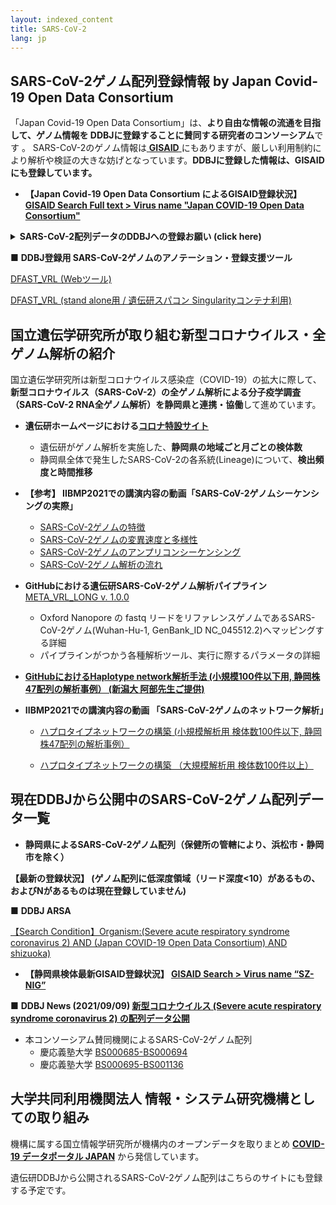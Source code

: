 ```yaml
---
layout: indexed_content
title: SARS-CoV-2
lang: jp
---
```


## SARS-CoV-2ゲノム配列登録情報 by Japan Covid-19 Open Data Consortium 

「Japan Covid-19 Open Data Consortium」は、**より自由な情報の流通を目指して、ゲノム情報を DDBJに登録することに賛同する研究者のコンソーシアム**です 。
SARS-CoV-2のゲノム情報は[ **GISAID** ](https://www.gisaid.org/)にもありますが、厳しい利用制約により解析や検証の大きな妨げとなっています。**DDBJに登録した情報は、GISAIDにも登録しています。**

- **【Japan Covid-19 Open Data Consortium によるGISAID登録状況】 [GISAID Search Full text > Virus name "Japan COVID-19 Open Data Consortium"](https://www.gisaid.org/)** 

<details>
	<summary><b><span class="red">SARS-CoV-2配列データのDDBJへの登録お願い (click here) </span></b></summary>
 
国立遺伝学研究所 生命情報・DDBJセンター長
<br><br>
有田正規
<br><br>
DDBJ (DNA Data Bank of Japan)は、国際塩基配列データベース連携（INSDC）の枠組みとして米国GenBank、欧州ENAとの三極連携で世界中の塩基配列を収集・無償公開し、オープンサイエンスの基盤として30年以上貢献してきました。
<br><br>
現在、新型コロナウイルス（SARS-CoV-2）配列データの多くがGISAIDに集約されており、INSDCへの登録が少ない状況にあります。GISAIDに登録されたデータは再配布やデータ利用に関する厳しい制限が設けられており、学術目的のデータ解析や第三者によるデータ検証の大きな妨げとなっています ( <i>Nature</i>  590:195-196, 2021 )。また、登録した配列を自らの学術論文にすら掲載することができないという弊害や、データベースの持続的な運営が保証されていないという懸念もあります。GISAIDが発足した背景として、2006年の鳥インフルエンザH5N1ワクチン開発が契機となった遺伝資源利用に関する開発途上国の権益保護があります。一方で、日本は先進国の一員として、国内で得られた遺伝情報を広く公開し、医学や生物学を含むサイエンスの発展に貢献する責務があると考えます。
<br><br>
国内の研究者におかれましては、学術研究を通じて得られたSARS-CoV-2配列データについて、まずDDBJへ御登録いただき、それからGISAIDに御登録していただきますようお願い申し上げます。DDBJは、国内のSARS-CoV-2情報を集約するCOVID-19データポータルJapanにも協力しています。SARS-CoV-2を含む生物遺伝情報のオープンサイエンスへの利用について，引き続きご理解とご協力をお願い致します。
<br><br>
以上
<br><br>
</details>



■ **DDBJ登録用 SARS-CoV-2ゲノムのアノテーション・登録支援ツール** 

[DFAST_VRL (Webツール)](https://dfast.ddbj.nig.ac.jp/dfv/) 

[DFAST_VRL (stand alone用 / 遺伝研スパコン Singularityコンテナ利用)](https://github.com/nigyta/dfast_vrl)

## 国立遺伝学研究所が取り組む新型コロナウイルス・全ゲノム解析の紹介

国立遺伝学研究所は新型コロナウイルス感染症（COVID-19）の拡大に際して、**新型コロナウイルス（SARS-CoV-2）の全ゲノム解析による分子疫学調査（SARS-CoV-2 RNA全ゲノム解析）を静岡県と連携・協働**して進めています。

- **遺伝研ホームページにおける[コロナ特設サイト](https://www.nig.ac.jp/nig/ja/research-infrastructure-collaboration/coronavirus_genome_analysis#kaiseki)**
	- 遺伝研がゲノム解析を実施した、**静岡県の地域ごと月ごとの検体数**
	- 静岡県全体で発生したSARS-CoV-2の各系統(Lineage)について、**検出頻度と時間推移**

- **【参考】 IIBMP2021での講演内容の動画「SARS-CoV-2ゲノムシーケンシングの実際」**
	- [SARS-CoV-2ゲノムの特徴](https://youtu.be/zwh1ZLUWaQI)
	- [SARS-CoV-2ゲノムの変異速度と多様性](https://youtu.be/vXlW3EYG5cM)
	- [SARS-CoV-2ゲノムのアンプリコンシーケンシング](https://youtu.be/9Lh8F9Ru3RI)
	- [SARS-CoV-2ゲノム解析の流れ](https://youtu.be/v58ufNEqsT4)

- **GitHubにおける遺伝研SARS-CoV-2ゲノム解析パイプライン** [META_VRL_LONG v. 1.0.0](https://github.com/ddbj/nig_vrl/tree/main/meta_vrl_long_map) 

	- Oxford Nanopore の fastq リードをリファレンスゲノムであるSARS-CoV-2ゲノム(Wuhan-Hu-1, GenBank_ID NC_045512.2)へマッピングする詳細
	- パイプラインがつかう各種解析ツール、実行に際するパラメータの詳細

- **[GitHubにおけるHaplotype network解析手法 (小規模100件以下用, 静岡株47配列の解析事例） (新潟大 阿部先生ご提供)](https://github.com/takaabe8050/CoV2network)**
	
- **IIBMP2021での講演内容の動画 「SARS-CoV-2ゲノムのネットワーク解析」**
	
	- [ハプロタイプネットワークの構築 (小規模解析用 検体数100件以下, 静岡株47配列の解析事例）](https://youtu.be/FMsS-nOqiE8)
		
	- [ハプロタイプネットワークの構築 （大規模解析用 検体数100件以上）](https://youtu.be/IsncZBFK6jU)

## 現在DDBJから公開中のSARS-CoV-2ゲノム配列データ一覧
- **静岡県によるSARS-CoV-2ゲノム配列（保健所の管轄により、浜松市・静岡市を除く）**

**【最新の登録状況】 (ゲノム配列に低深度領域（リード深度<10）があるもの、およびNがあるものは現在登録していません)**

■ **DDBJ ARSA**

[【Search Condition】Organism:(Severe acute respiratory syndrome coronavirus 2) AND (Japan COVID-19 Open Data Consortium) AND shizuoka)](http://ddbj.nig.ac.jp/arsa/search?lang=ja&cond=quick_search&query=Organism%3A%28Severe+acute+respiratory+syndrome+coronavirus+2%29+AND+%28Japan+COVID-19+Open+Data+Consortium%29+AND+shizuoka&operator=AND)

- **【静岡県検体最新GISAID登録状況】
[GISAID Search > Virus name “SZ-NIG”](https://www.gisaid.org/)**

■ **DDBJ News (2021/09/09) [新型コロナウイルス (Severe acute respiratory syndrome coronavirus 2) の配列データ公開](https://www.ddbj.nig.ac.jp/news/ja/2021-09-09_1.html)**

- 本コンソーシアム賛同機関によるSARS-CoV-2ゲノム配列
	- 慶応義塾大学 [BS000685-BS000694](http://getentry.ddbj.nig.ac.jp/getentry/na/BS000685-BS000694/)
	- 慶応義塾大学 [BS000695-BS001136](http://getentry.ddbj.nig.ac.jp/getentry/na/BS000695-BS001136/)


## 大学共同利用機関法人 情報・システム研究機構としての取り組み

機構に属する国立情報学研究所が機構内のオープンデータを取りまとめ **[COVID-19 データポータル JAPAN](https://covid19dataportal.jp/)** から発信しています。

遺伝研DDBJから公開されるSARS-CoV-2ゲノム配列はこちらのサイトにも登録する予定です。

